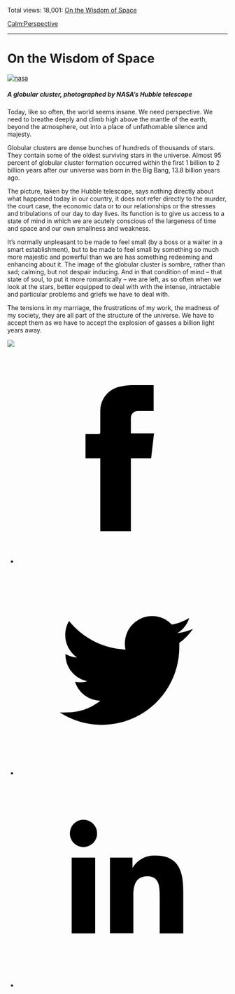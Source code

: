 Total views: 18,001: [On the Wisdom of Space](https://www.theschooloflife.com/thebookoflife/the-wisdom-of-space/)

[Calm:](https://www.theschooloflife.com/thebookoflife/category/calm/)[Perspective](https://www.theschooloflife.com/thebookoflife/category/calm/perspective/)

* * *

# On the Wisdom of Space
<style>
						.alignnone {
  display: block;
  margin-left: auto;
  margin-right: auto;
  align: center:
}

.addtoany_share_save_container {
display:none;
}

.wp-block-image {
		display: block;
  margin-left: auto;
  margin-right: auto;
  width: 50%;
}

.aligncenter {
display: block;
  margin-left: auto;
  margin-right: auto;
  align: center:
}

@media only screen and (max-width: 500px) {
  .wp-block-image {
		display: block;
  margin-left: auto;
  margin-right: auto;
  width: 100%;
} }

h1 {max-width: 600px !important;
}
.s18-single-post .content-area .site-main article .post-cat-header-display + .old-wrapper p {
    font-size: 1.200em
}
						</style>

[![nasa](https://www.theschooloflife.com/thebookoflife/wp-content/uploads/2015/02/nasa.jpg)](http://www.thebookoflife.org/wp-content/uploads/2015/02/nasa.jpg)

##### A globular cluster, photographed by NASA’s Hubble telescope

Today, like so often, the world seems insane. We need perspective. We need to breathe deeply and climb high above the mantle of the earth, beyond the atmosphere, out into a place of unfathomable silence and majesty.

Globular clusters are dense bunches of hundreds of thousands of stars. They contain some of the oldest surviving stars in the universe. Almost 95 percent of globular cluster formation occurred within the first 1 billion to 2 billion years after our universe was born in the Big Bang, 13.8 billion years ago.

The picture, taken by the Hubble telescope, says nothing directly about what happened today in our country, it does not refer directly to the murder, the court case, the economic data or to our relationships or the stresses and tribulations of our day to day lives. Its function is to give us access to a state of mind in which we are acutely conscious of the largeness of time and space and our own smallness and weakness.

It’s normally unpleasant to be made to feel small (by a boss or a waiter in a smart establishment), but to be made to feel small by something so much more majestic and powerful than we are has something redeeming and enhancing about it. The image of the globular cluster is sombre, rather than sad; calming, but not despair inducing. And in that condition of mind – that state of soul, to put it more romantically – we are left, as so often when we look at the stars, better equipped to deal with with the intense, intractable and particular problems and griefs we have to deal with.

The tensions in my marriage, the frustrations of my work, the madness of my society, they are all part of the structure of the universe. We have to accept them as we have to accept the explosion of gasses a billion light years away.

[![](https://img.youtube.com/vi/ddhQtshhieM/0.jpg)](https://www.youtube.com/embed/ddhQtshhieM '')
<style>
    .iframe-class { display: block !important; }
</style>

- [<svg xmlns="http://www.w3.org/2000/svg" viewbox="0 0 26 26"><title>Facebook</title>
                    <g>
                        <path d="M8.38,10H9.92c.2,0,.29,0,.29-.28,0-.82,0-1.64,0-2.46a3.05,3.05,0,0,1,2.57-3.15A7.22,7.22,0,0,1,14,3.95c.86,0,1.71,0,2.57,0h.25v3.2h-2A.85.85,0,0,0,14,8c0,.62,0,1.24,0,1.91h2.87L16.51,13H14v9H10.21V13H8.38Z"></path>
                    </g>
                </svg>](http://www.facebook.com/sharer/sharer.php?u=https://www.theschooloflife.com/thebookoflife/the-wisdom-of-space/)
- [<svg xmlns="http://www.w3.org/2000/svg" viewbox="0 0 26 26"><title>Twitter</title>
                    <path d="M21.69,7.9a6.75,6.75,0,0,1-1.94.53,3.39,3.39,0,0,0,1.48-1.87,6.76,6.76,0,0,1-2.14.82,3.38,3.38,0,0,0-5.75,3.08,9.59,9.59,0,0,1-7-3.53,3.38,3.38,0,0,0,1,4.51A3.36,3.36,0,0,1,5.89,11v0A3.38,3.38,0,0,0,8.6,14.37a3.39,3.39,0,0,1-1.53.06,3.38,3.38,0,0,0,3.15,2.35A6.78,6.78,0,0,1,6,18.22a6.87,6.87,0,0,1-.81,0A9.6,9.6,0,0,0,20,10.08q0-.22,0-.44A6.86,6.86,0,0,0,21.69,7.9Z"></path>
                </svg>](http://twitter.com/share?url=https://www.theschooloflife.com/thebookoflife/the-wisdom-of-space/&text=&via=theschooloflife)
- [<svg xmlns="http://www.w3.org/2000/svg" viewbox="0 0 26 26"><title>LinkedIn</title>
<path class="cls-2" d="M6.67,10H9.58v9.36H6.67ZM8.13,5.32A1.69,1.69,0,1,1,6.44,7,1.69,1.69,0,0,1,8.13,5.32"></path><path class="cls-2" d="M11.41,10H14.2v1.28h0A3.06,3.06,0,0,1,17,9.75c2.95,0,3.49,1.94,3.49,4.46v5.14H17.57V14.79c0-1.09,0-2.48-1.51-2.48s-1.75,1.18-1.75,2.4v4.63H11.41Z"></path></svg>](https://www.linkedin.com/shareArticle?mini=true&url=https://www.theschooloflife.com/thebookoflife/the-wisdom-of-space/)
